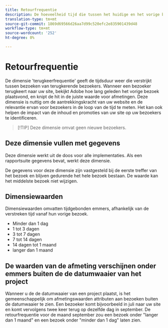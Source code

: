 ```yaml
---
title: Retourfrequentie
description: De hoeveelheid tijd die tussen het huidige en het vorige bezoek is verstreken.
translation-type: tm+mt
source-git-commit: 1869d69566d26aa7d99c520efc2e835901439d48
workflow-type: tm+mt
source-wordcount: '252'
ht-degree: 0%

---
```



# Retourfrequentie

De dimensie &#39;terugkeerfrequentie&#39; geeft de tijdsduur weer die verstrijkt tussen bezoeken van terugkerende bezoekers. Wanneer een bezoeker terugkeert naar uw site, bekijkt Adobe hoe lang geleden het vorige bezoek plaatsvond, en knipt de hit in de juiste waarde voor afmetingen. Deze dimensie is nuttig om de aantrekkingskracht van uw website en de relevantie ervan voor bezoekers in de loop van de tijd te meten. Het kan ook helpen de impact van de inhoud en promoties van uw site op uw bezoekers te identificeren.

>[!TIP] Deze dimensie omvat geen nieuwe bezoekers.

## Deze dimensie vullen met gegevens

Deze dimensie werkt uit de doos voor alle implementaties. Als een rapportsuite gegevens bevat, werkt deze dimensie.

De gegevens voor deze dimensie zijn vastgesteld bij de eerste treffer van het bezoek en blijven gedurende het hele bezoek bestaan. De waarde kan het middelste bezoek niet wijzigen.

## Dimensiewaarden

Dimensiewaarden omvatten tijdgebonden emmers, afhankelijk van de verstreken tijd vanaf hun vorige bezoek.

* Minder dan 1 dag
* 1 tot 3 dagen
* 3 tot 7 dagen
* 7 tot 14 dagen
* 14 dagen tot 1 maand
* langer dan 1 maand

## De waarden van de afmeting verschijnen onder emmers buiten de de datumwaaier van het project

Wanneer u de de datumwaaier van een project plaatst, is het gemeenschappelijk om afmetingswaarden attributen aan bezoeken buiten de datumwaaier te zien. Een bezoeker komt bijvoorbeeld in juli naar uw site en komt vervolgens twee keer terug op dezelfde dag in september. De retourfrequentie voor de maand september zou een bezoek onder &quot;langer dan 1 maand&quot; en een bezoek onder &quot;minder dan 1 dag&quot; laten zien.